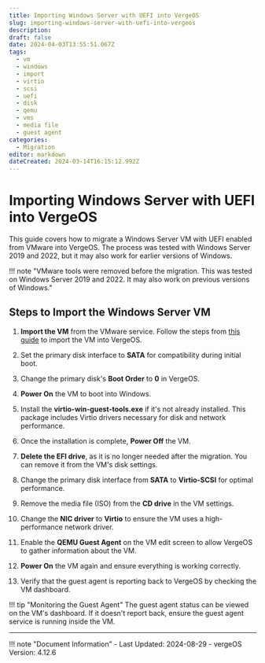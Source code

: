 ```yaml
---
title: Importing Windows Server with UEFI into VergeOS  
slug: importing-windows-server-with-uefi-into-vergeos  
description:  
draft: false  
date: 2024-04-03T13:55:51.067Z  
tags:
  - vm
  - windows
  - import
  - virtio
  - scsi
  - uefi
  - disk
  - qemu
  - vms
  - media file
  - guest agent
categories:  
  - Migration  
editor: markdown  
dateCreated: 2024-03-14T16:15:12.992Z  
---
```


# Importing Windows Server with UEFI into VergeOS

This guide covers how to migrate a Windows Server VM with UEFI enabled from VMware into VergeOS. The process was tested with Windows Server 2019 and 2022, but it may also work for earlier versions of Windows.

!!! note "VMware tools were removed before the migration. This was tested on Windows Server 2019 and 2022. It may also work on previous versions of Windows."

## Steps to Import the Windows Server VM

1. **Import the VM** from the VMware service. Follow the steps from [this guide](/product-guide/importvmware) to import the VM into VergeOS.
   
2. Set the primary disk interface to **SATA** for compatibility during initial boot.
   
3. Change the primary disk's **Boot Order** to **0** in VergeOS.

4. **Power On** the VM to boot into Windows.

5. Install the **virtio-win-guest-tools.exe** if it's not already installed. This package includes Virtio drivers necessary for disk and network performance.
   
6. Once the installation is complete, **Power Off** the VM.

7. **Delete the EFI drive**, as it is no longer needed after the migration. You can remove it from the VM's disk settings.

8. Change the primary disk interface from **SATA** to **Virtio-SCSI** for optimal performance.

9. Remove the media file (ISO) from the **CD drive** in the VM settings.

10. Change the **NIC driver** to **Virtio** to ensure the VM uses a high-performance network driver.

11. Enable the **QEMU Guest Agent** on the VM edit screen to allow VergeOS to gather information about the VM.

12. **Power On** the VM again and ensure everything is working correctly.

13. Verify that the guest agent is reporting back to VergeOS by checking the VM dashboard.

!!! tip "Monitoring the Guest Agent"
    The guest agent status can be viewed on the VM's dashboard. If it doesn't report back, ensure the guest agent service is running inside the VM.

---

!!! note "Document Information"
    - Last Updated: 2024-08-29
    - vergeOS Version: 4.12.6
